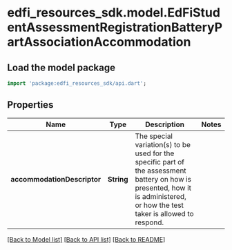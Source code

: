 # edfi_resources_sdk.model.EdFiStudentAssessmentRegistrationBatteryPartAssociationAccommodation

## Load the model package
```dart
import 'package:edfi_resources_sdk/api.dart';
```

## Properties
Name | Type | Description | Notes
------------ | ------------- | ------------- | -------------
**accommodationDescriptor** | **String** | The special variation(s) to be used for the specific part of the assessment battery on how is presented, how it is administered, or how the test taker is allowed to respond. | 

[[Back to Model list]](../README.md#documentation-for-models) [[Back to API list]](../README.md#documentation-for-api-endpoints) [[Back to README]](../README.md)



